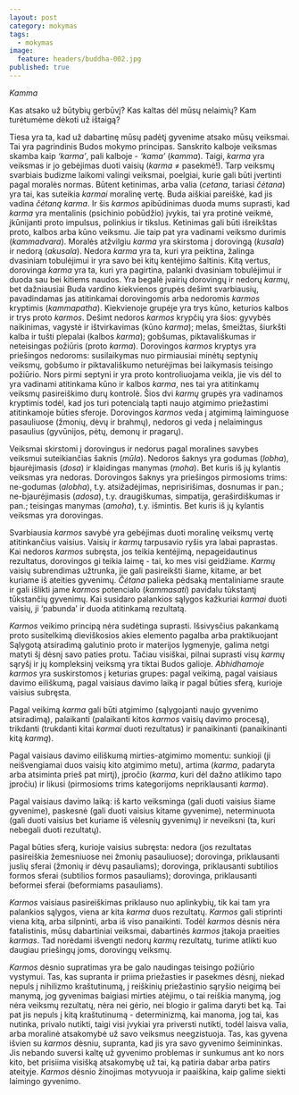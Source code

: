 ```yaml
---
layout: post
category: mokymas
tags:
  - mokymas
image:
  feature: headers/buddha-002.jpg
published: true
---
```


*Kamma*

Kas atsako už būtybių gerbūvį? Kas kaltas dėl mūsų nelaimių? Kam turėtumėme dėkoti už ištaigą?

Tiesa yra ta, kad už dabartinę mūsų padėtį gyvenime atsako mūsų veiksmai. Tai yra pagrindinis Budos mokymo principas. Sanskrito kalboje veiksmas skamba kaip *‘karma’*, pali kalboje - *‘kama’* (*kamma*). Taigi, *karma* yra veiksmas ir jo gebėjimas duoti vaisių (*karma* ≠ pasekmė!). Tarp veiksmų svarbiais budizme laikomi valingi veiksmai, poelgiai, kurie gali būti įvertinti pagal moralės normas. Būtent ketinimas, arba valia (*cetana*, tariasi *čėtana*) yra tai, kas suteikia *karmai* moralinę vertę. Buda aiškiai pareiškė, kad jis vadina *čėtaną karma*. Ir šis *karmos* apibūdinimas duoda mums suprasti, kad *karma* yra mentalinis (psichinio pobūdžio) įvykis, tai yra protinė veikmė, įkūnijanti proto impulsus, polinkius ir tikslus. Ketinimas gali būti išreikštas proto, kalbos arba kūno veiksmu. Jie taip pat yra vadinami veiksmo durimis (*kammadvara*). Moralės atžvilgiu *karma* yra skirstoma į dorovingą (*kusala*) ir nedorą (*akusala*). Nedora *karma* yra ta, kuri yra peiktina, žalinga dvasiniam tobulėjimui ir yra savo bei kitų kentėjimo šaltinis. Kitą vertus, dorovinga *karma* yra ta, kuri yra pagirtina, palanki dvasiniam tobulėjimui ir duoda sau bei kitiems naudos. Yra begalė įvairių dorovingų ir nedorų *karmų*, bet dažniausiai Buda vardino kiekvienos grupės dešimt svarbiausių, pavadindamas jas atitinkamai dorovingomis arba nedoromis *karmos* kryptimis (*kammapatha*). Kiekvienoje grupėje yra trys kūno, keturios kalbos ir trys proto *karmos*. Dešimt nedoros *karmos* krypčių yra šios: gyvybės naikinimas, vagystė ir ištvirkavimas (kūno *karma*); melas, šmeižtas, šiurkšti kalba ir tušti plepalai (kalbos *karma*); gobšumas, piktavališkumas ir neteisingas požiūris (proto *karma*). Dorovingos *karmos* kryptys yra priešingos nedoroms: susilaikymas nuo pirmiausiai minėtų septynių veiksmų, gobšumo ir piktavališkumo neturėjimas bei laikymasis teisingo požiūrio. Nors pirmi septyni ir yra proto kontroliuojama veikla, jie vis dėl to yra vadinami atitinkama kūno ir kalbos *karma*, nes tai yra atitinkamų veiksmų pasireiškimo durų kontrolė. Šios dvi  *karmų* grupės yra vadinamos kryptimis todėl, kad jos turi potencialą tapti naujo atgimimo priežastimi atitinkamoje būties sferoje. Dorovingos *karmos* veda į atgimimą laiminguose pasauliuose (žmonių, dėvų ir brahmų), nedoros gi veda į nelaimingus pasaulius (gyvūnijos, pėtų, demonų ir pragarų).

<!--break-->

Veiksmai skirstomi į dorovingus ir nedorus pagal moralines savybes veiksmui suteikiančias  šaknis (*mūla*). Nedoros šaknys yra godumas (*lobha*), bjaurėjimasis (*dosa*) ir klaidingas manymas (*moha*). Bet kuris iš jų kylantis veiksmas yra nedoras. Dorovingos šaknys yra priešingos pirmosioms trims: ne-godumas (*alobha*), t.y. atsižadėjimas, neprisirišimas, dosnumas ir pan.; ne-bjaurėjimasis (*adosa*), t.y. draugiškumas, simpatija, geraširdiškumas ir pan.; teisingas manymas (*amoha*), t.y. išmintis. Bet kuris iš jų kylantis veiksmas yra dorovingas.

Svarbiausia *karmos* savybė yra gebėjimas duoti moralinę veiksmų vertę atitinkančius vaisius. Vaisių ir *karmų* tarpusavio ryšis yra labai paprastas. Kai nedoros *karmos* subręsta, jos teikia kentėjimą, nepageidautinus rezultatus, dorovingos gi teikia laimę - tai, ko mes visi geidžiame. *Karmų* vaisių subrendimas užtrunka, jie gali pasireikšti šiame, kitame, ar bet kuriame iš ateities gyvenimų. *Čėtana* palieka pėdsaką mentaliniame sraute ir gali išlikti jame *karmos* potencialo (*kammasati*) pavidalu tūkstantį tūkstančių gyvenimų. Kai susidaro palankios sąlygos kažkuriai *karmai* duoti vaisių, ji ‘pabunda’ ir duoda atitinkamą rezultatą.

*Karmos* veikimo principą nėra sudėtinga suprasti. Išsivysčius pakankamą proto susitelkimą dieviškosios akies elemento pagalba arba praktikuojant Sąlygotą atsiradimą galutinio proto ir materijos lygmenyje, galima netgi matyti šį dėsnį savo paties protu. Tačiau visiškai, pilnai suprasti visų *karmų* sąryšį ir jų kompleksinį veiksmą yra tiktai Budos galioje. *Abhidhamoje karmos* yra suskirstomos į keturias grupes: pagal veikimą, pagal vaisiaus davimo eiliškumą, pagal vaisiaus davimo laiką ir pagal būties sferą, kurioje vaisius subręsta.

Pagal veikimą *karma* gali būti atgimimo (sąlygojanti naujo gyvenimo atsiradimą), palaikanti (palaikanti kitos *karmos* vaisių davimo procesą), trikdanti (trukdanti kitai *karmai* duoti rezultatus) ir panaikinanti (panaikinanti kitą *karmą*).

Pagal vaisiaus davimo eiliškumą mirties-atgimimo momentu: sunkioji (ji neišvengiamai duos vaisių kito atgimimo metu), artima (*karma*, padaryta arba atsiminta prieš pat mirtį), įpročio (*karma*, kuri dėl dažno atlikimo tapo įpročiu) ir likusi (pirmosioms trims kategorijoms nepriklausanti  *karma*).

Pagal vaisiaus davimo laiką: iš karto veiksminga (gali duoti vaisius šiame gyvenime), paskesnė (gali duoti vaisius kitame gyvenime), neterminuota (gali duoti vaisius bet kuriame iš vėlesnių gyvenimų) ir neveiksni (ta, kuri nebegali duoti rezultatų).

Pagal būties sferą, kurioje vaisius subręsta: nedora (jos rezultatas pasireiškia žemesniuose nei žmonių pasauliuose); dorovinga, priklausanti juslių sferai (žmonių ir dėvų pasauliams); dorovinga, priklausanti subtilios formos sferai (subtilios formos pasauliams); dorovinga, priklausanti beformei sferai (beformiams pasauliams).

*Karmos* vaisiaus pasireiškimas priklauso nuo aplinkybių, tik kai tam yra palankios sąlygos, viena ar kita *karma* duos rezultatų. *Karmos* gali stiprinti viena kitą, arba silpninti, arba iš viso panaikinti. Todėl *karmos* dėsnis nėra fatalistinis, mūsų dabartiniai veiksmai, dabartinės *karmos* įtakoja praeities *karmas*. Tad norėdami išvengti nedorų *karmų* rezultatų, turime atlikti kuo daugiau priešingų joms, dorovingų veiksmų.

*Karmos* dėsnio supratimas yra be galo naudingas teisingo požiūrio vystymui. Tas, kas supranta ir priima priežasties ir pasekmes dėsnį, niekad nepuls į nihilizmo kraštutinumą, į reiškinių priežastinio sąryšio neigimą bei manymą, jog gyvenimas baigiasi mirties atėjimu, o tai reiškia manymą, jog nėra veiksmų rezultatų, nėra nei gėrio, nei blogio ir galima daryti bet ką. Tai pat jis nepuls į kitą kraštutinumą - determinizmą, kai manoma, jog tai, kas nutinka, privalo nutikti, taigi visi įvykiai yra priversti nutikti, todėl laisva valia, arba moralinė atsakomybė už savo veiksmus neegzistuoja. Tas, kas gyvena išvien su *karmos* dėsniu, supranta, kad jis yra savo gyvenimo šeimininkas. Jis nebando suversi kaltę už gyvenimo problemas ir sunkumus ant ko nors kito, bet prisiima visišką atsakomybę už tai, ką patiria dabar arba patirs ateityje. *Karmos* dėsnio žinojimas motyvuoja ir paaiškina, kaip galime siekti laimingo gyvenimo.
